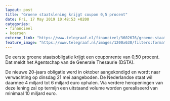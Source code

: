 ```yaml
---
layout: post
title: "Groene staatslening krijgt coupon 0,5 procent"
date: Fri, 17 May 2019 10:48:53 +0200
categories: 
- financieel 
- koersen 
externe_link: "https://www.telegraaf.nl/financieel/3602676/groene-staatslening-krijgt-coupon-0-5-procent"
feature_image: "https://www.telegraaf.nl/images/1200x630/filters:format(jpeg):quality(80)/cdn-kiosk-api.telegraaf.nl/eeeba410-7880-11e9-88ef-02c309bc01c1.jpg"
---
```


<p class="intro">De eerste groene staatsobligatie krijgt een couponrente van 0,50 procent. Dat meldt het Agentschap van de Generale Thesaurie (DSTA).</p> <p>De nieuwe 20-jaars obligatie werd in oktober aangekondigd en wordt naar verwachting op dinsdag 21 mei aangeboden. De Nederlandse staat wil daarmee 4 miljard tot 6 miljard euro ophalen. Via verdere heropeningen van deze lening zal op termijn een uitstaand volume worden gerealiseerd van minimaal 10 miljard euro.</p>
